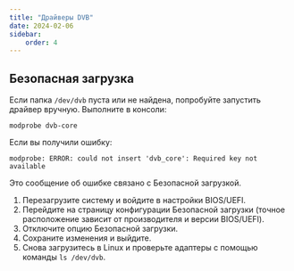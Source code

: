 ```yaml
---
title: "Драйверы DVB"
date: 2024-02-06
sidebar:
    order: 4
---
```


## Безопасная загрузка

Если папка `/dev/dvb` пуста или не найдена, попробуйте запустить драйвер вручную. Выполните в консоли:

```
modprobe dvb-core
```

Если вы получили ошибку:

```
modprobe: ERROR: could not insert 'dvb_core': Required key not available
```

Это сообщение об ошибке связано с Безопасной загрузкой.

1. Перезагрузите систему и войдите в настройки BIOS/UEFI.
2. Перейдите на страницу конфигурации Безопасной загрузки (точное расположение зависит от производителя и версии BIOS/UEFI).
3. Отключите опцию Безопасной загрузки.
4. Сохраните изменения и выйдите.
5. Снова загрузитесь в Linux и проверьте адаптеры с помощью команды `ls /dev/dvb`.
